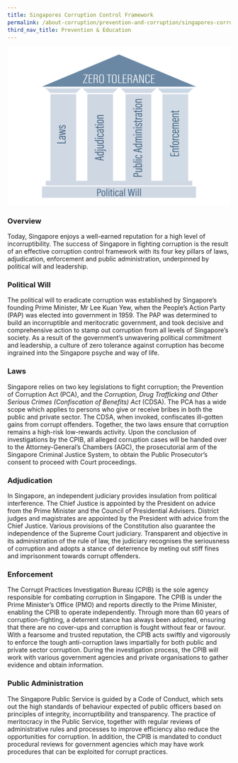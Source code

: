 ```yaml
---
title: Singapores Corruption Control Framework
permalink: /about-corruption/prevention-and-corruption/singapores-corruption-control-framework/
third_nav_title: Prevention & Education
---
```


<img src="/images/abt-corruption_CCF.png" alt="Singapores Corruption Control Framework">

### **Overview**

Today, Singapore enjoys a well-earned reputation for a high level of incorruptibility. The success of Singapore in fighting corruption is the result of an effective corruption control framework with its four key pillars of laws, adjudication, enforcement and public administration, underpinned by political will and leadership.

### **Political Will**

The political will to eradicate corruption was established by Singapore’s founding Prime Minister, Mr Lee Kuan Yew, when the People’s Action Party (PAP) was elected into government in 1959. The PAP was determined to build an incorruptible and meritocratic government, and took decisive and comprehensive action to stamp out corruption from all levels of Singapore’s society. As a result of the government’s unwavering political commitment and leadership, a culture of zero tolerance against corruption has become ingrained into the Singapore psyche and way of life.

### **Laws**

Singapore relies on two key legislations to fight corruption; the Prevention of Corruption Act (PCA), and the *Corruption, Drug Trafficking and Other Serious Crimes (Confiscation of Benefits) Act* (CDSA). The PCA has a wide scope which applies to persons who give or receive bribes in both the public and private sector. The CDSA, when invoked, confiscates ill-gotten gains from corrupt offenders. Together, the two laws ensure that corruption remains a high-risk low-rewards activity. Upon the conclusion of investigations by the CPIB, all alleged corruption cases will be handed over to the Attorney-General’s Chambers (AGC), the prosecutorial arm of the Singapore Criminal Justice System, to obtain the Public Prosecutor’s consent to proceed with Court proceedings.  

### **Adjudication**

In Singapore, an independent judiciary provides insulation from political interference. The Chief Justice is appointed by the President on advice from the Prime Minister and the Council of Presidential Advisers. District judges and magistrates are appointed by the President with advice from the Chief Justice. Various provisions of the Constitution also guarantee the independence of the Supreme Court judiciary. Transparent and objective in its administration of the rule of law, the judiciary recognises the seriousness of corruption and adopts a stance of deterrence by meting out stiff fines and imprisonment towards corrupt offenders.

### **Enforcement**

The Corrupt Practices Investigation Bureau (CPIB) is the sole agency responsible for combating corruption in Singapore. The CPIB is under the Prime Minister’s Office (PMO) and reports directly to the Prime Minister, enabling the CPIB to operate independently. Through more than 60 years of corruption-fighting, a deterrent stance has always been adopted, ensuring that there are no cover-ups and corruption is fought without fear or favour. With a fearsome and trusted reputation, the CPIB acts swiftly and vigorously to enforce the tough anti-corruption laws impartially for both public and private sector corruption. During the investigation process, the CPIB will work with various government agencies and private organisations to gather evidence and obtain information.

### **Public Administration**

The Singapore Public Service is guided by a Code of Conduct, which sets out the high standards of behaviour expected of public officers based on principles of integrity, incorruptibility and transparency. The practice of meritocracy in the Public Service, together with regular reviews of administrative rules and processes to improve efficiency also reduce the opportunities for corruption. In addition, the CPIB is mandated to conduct procedural reviews for government agencies which may have work procedures that can be exploited for corrupt practices.
